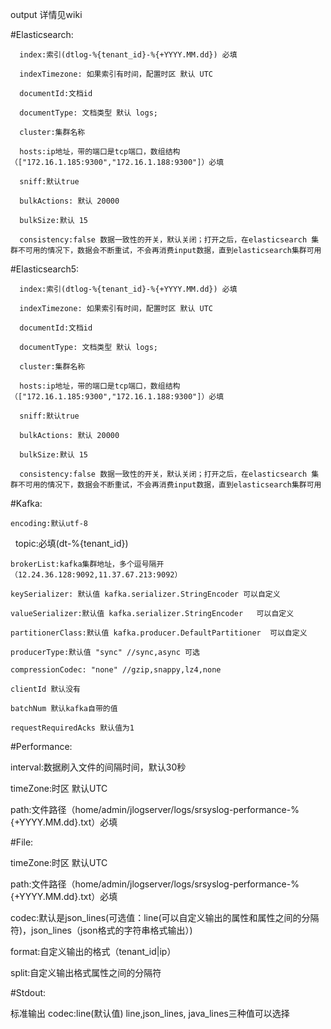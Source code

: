 output 详情见wiki

#Elasticsearch:

      index:索引(dtlog-%{tenant_id}-%{+YYYY.MM.dd}) 必填
    
      indexTimezone: 如果索引有时间，配置时区 默认 UTC

      documentId:文档id
    
      documentType: 文档类型 默认 logs;
    
      cluster:集群名称
    
      hosts:ip地址，带的端口是tcp端口，数组结构（["172.16.1.185:9300","172.16.1.188:9300"]）必填
    
      sniff:默认true
    
      bulkActions: 默认 20000 
    
      bulkSize:默认 15

      consistency:false 数据一致性的开关，默认关闭；打开之后，在elasticsearch 集群不可用的情况下，数据会不断重试，不会再消费input数据，直到elasticsearch集群可用

#Elasticsearch5:

      index:索引(dtlog-%{tenant_id}-%{+YYYY.MM.dd}) 必填
    
      indexTimezone: 如果索引有时间，配置时区 默认 UTC

      documentId:文档id
    
      documentType: 文档类型 默认 logs;
    
      cluster:集群名称
    
      hosts:ip地址，带的端口是tcp端口，数组结构（["172.16.1.185:9300","172.16.1.188:9300"]）必填
    
      sniff:默认true
    
      bulkActions: 默认 20000 
    
      bulkSize:默认 15

      consistency:false 数据一致性的开关，默认关闭；打开之后，在elasticsearch 集群不可用的情况下，数据会不断重试，不会再消费input数据，直到elasticsearch集群可用


#Kafka:

    encoding:默认utf-8
    
    topic:必填(dt-%{tenant_id})

    brokerList:kafka集群地址，多个逗号隔开（12.24.36.128:9092,11.37.67.213:9092）

    keySerializer: 默认值 kafka.serializer.StringEncoder 可以自定义
	
    valueSerializer:默认值 kafka.serializer.StringEncoder	 可以自定义
	
    partitionerClass:默认值 kafka.producer.DefaultPartitioner  可以自定义
	 
    producerType:默认值 "sync" //sync,async 可选
	 
    compressionCodec: "none" //gzip,snappy,lz4,none
	 
    clientId 默认没有
	
    batchNum 默认kafka自带的值
	
    requestRequiredAcks 默认值为1

#Performance:

   interval:数据刷入文件的间隔时间，默认30秒

   timeZone:时区 默认UTC

   path:文件路径（home/admin/jlogserver/logs/srsyslog-performance-%{+YYYY.MM.dd}.txt）必填

#File:

   timeZone:时区 默认UTC

   path:文件路径（home/admin/jlogserver/logs/srsyslog-performance-%{+YYYY.MM.dd}.txt）必填

   codec:默认是json_lines(可选值：line(可以自定义输出的属性和属性之间的分隔符)，json_lines（json格式的字符串格式输出）)
   
   format:自定义输出的格式（tenant_id|ip）
   
   split:自定义输出格式属性之间的分隔符

#Stdout:

  标准输出
  codec:line(默认值)
  line,json_lines, java_lines三种值可以选择

  
  
